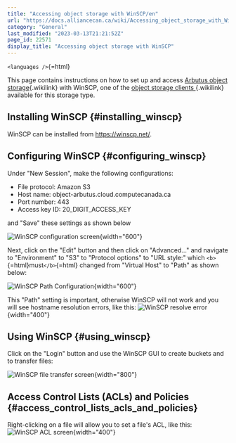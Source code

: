 ```yaml
---
title: "Accessing object storage with WinSCP/en"
url: "https://docs.alliancecan.ca/wiki/Accessing_object_storage_with_WinSCP/en"
category: "General"
last_modified: "2023-03-13T21:21:52Z"
page_id: 22571
display_title: "Accessing object storage with WinSCP"
---
```


`<languages />`{=html}

This page contains instructions on how to set up and access [Arbutus object storage](https://docs.alliancecan.ca/Arbutus_object_storage "Arbutus object storage"){.wikilink} with WinSCP, one of the [ object storage clients ](https://docs.alliancecan.ca/Arbutus_object_storage_clients " object storage clients "){.wikilink} available for this storage type.

## Installing WinSCP {#installing_winscp}

WinSCP can be installed from <https://winscp.net/>.

## Configuring WinSCP {#configuring_winscp}

Under \"New Session\", make the following configurations:

- File protocol: Amazon S3
- Host name: object-arbutus.cloud.computecanada.ca
- Port number: 443
- Access key ID: 20_DIGIT_ACCESS_KEY

and \"Save\" these settings as shown below

![WinSCP configuration screen](https://docs.alliancecan.ca/WinSCP_Configuration.png "WinSCP configuration screen"){width="600"}

Next, click on the \"Edit\" button and then click on \"Advanced\...\" and navigate to \"Environment\" to \"S3\" to \"Protocol options\" to \"URL style:\" which `<b>`{=html}must`</b>`{=html} changed from \"Virtual Host\" to \"Path\" as shown below:

![WinSCP Path Configuration](https://docs.alliancecan.ca/WinSCP_Path_Configuration.png "WinSCP Path Configuration"){width="600"}

This \"Path\" setting is important, otherwise WinSCP will not work and you will see hostname resolution errors, like this: ![WinSCP resolve error](https://docs.alliancecan.ca/WinSCP_resolve_error.png "WinSCP resolve error"){width="400"}

## Using WinSCP {#using_winscp}

Click on the \"Login\" button and use the WinSCP GUI to create buckets and to transfer files:

![WinSCP file transfer screen](https://docs.alliancecan.ca/WinSCP_transfers.png "WinSCP file transfer screen"){width="800"}

## Access Control Lists (ACLs) and Policies {#access_control_lists_acls_and_policies}

Right-clicking on a file will allow you to set a file\'s ACL, like this: ![WinSCP ACL screen](https://docs.alliancecan.ca/WinSCP_ACL.png "WinSCP ACL screen"){width="400"}

